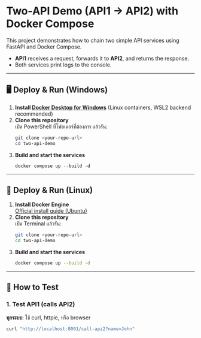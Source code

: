 # Two-API Demo (API1 → API2) with Docker Compose

This project demonstrates how to chain two simple API services using FastAPI and Docker Compose.  
- **API1** receives a request, forwards it to **API2**, and returns the response.  
- Both services print logs to the console.

---

## 🖥️ Deploy & Run (Windows)

1. **Install [Docker Desktop for Windows](https://www.docker.com/products/docker-desktop/)** (Linux containers, WSL2 backend recommended)
2. **Clone this repository**  
    เปิด PowerShell ที่โฟลเดอร์ที่ต้องการ แล้วรัน:
    ```powershell
    git clone <your-repo-url>
    cd two-api-demo
    ```
3. **Build and start the services**
    ```powershell
    docker compose up --build -d
    ```

---

## 🐧 Deploy & Run (Linux)

1. **Install Docker Engine**  
   [Official install guide (Ubuntu)](https://docs.docker.com/engine/install/ubuntu/)
2. **Clone this repository**  
    เปิด Terminal แล้วรัน:
    ```bash
    git clone <your-repo-url>
    cd two-api-demo
    ```
3. **Build and start the services**
    ```bash
    docker compose up --build -d
    ```

---

## 🧪 How to Test

### 1. Test API1 (calls API2)

**ทุกระบบ**: ใช้ curl, httpie, หรือ browser  
```sh
curl "http://localhost:8001/call-api2?name=John"
